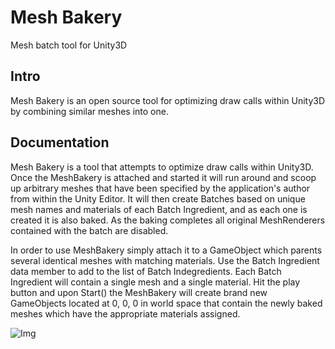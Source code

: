 # Mesh Bakery

Mesh batch tool for Unity3D

## Intro

Mesh Bakery is an open source tool for optimizing draw calls within Unity3D by combining similar meshes into one.

## Documentation

Mesh Bakery is a tool that attempts to optimize draw calls within Unity3D. Once the MeshBakery is attached and started it will run around and scoop up arbitrary meshes that have been specified by the application's author from within the Unity Editor. It will then create Batches based on unique mesh names and materials of each Batch Ingredient, and as each one is created it is also baked. As the baking completes all original MeshRenderers contained with the batch are disabled.

In order to use MeshBakery simply attach it to a GameObject which parents several identical meshes with matching materials. Use the Batch Ingredient data member to add to the list of Batch Indegredients. Each Batch Ingredient will contain a single mesh and a single material. Hit the play button and upon Start() the MeshBakery will create brand new GameObjects located at 0, 0, 0 in world space that contain the newly baked meshes which have the appropriate materials assigned.

![Img](https://drive.google.com/file/d/0B9R4-NvDHM5vYW5vRTZMcjJqYWc/view)